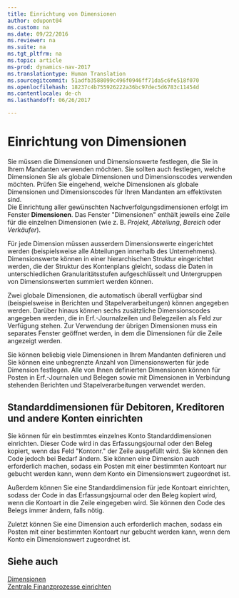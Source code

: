 ```yaml
---
title: Einrichtung von Dimensionen
author: edupont04
ms.custom: na
ms.date: 09/22/2016
ms.reviewer: na
ms.suite: na
ms.tgt_pltfrm: na
ms.topic: article
ms-prod: dynamics-nav-2017
ms.translationtype: Human Translation
ms.sourcegitcommit: 51adfb3588099c496f0946ff71da5c6fe518f070
ms.openlocfilehash: 18237c4b755926222a36bc97dec5d6783c11454d
ms.contentlocale: de-ch
ms.lasthandoff: 06/26/2017

---
```


# <a name="set-up-dimensions"></a>Einrichtung von Dimensionen
Sie müssen die Dimensionen und Dimensionswerte festlegen, die Sie in Ihrem Mandanten verwenden möchten. Sie sollten auch festlegen, welche Dimensionen Sie als globale Dimensionen und Dimensionscodes verwenden möchten. Prüfen Sie eingehend, welche Dimensionen als globale Dimensionen und Dimensionscodes für Ihren Mandanten am effektivsten sind.  
Die Einrichtung aller gewünschten Nachverfolgungsdimensionen erfolgt im Fenster **Dimensionen**. Das Fenster "Dimensionen" enthält jeweils eine Zeile für die einzelnen Dimensionen (wie z. B. *Projekt*, *Abteilung*, *Bereich* oder *Verkäufer*).  

Für jede Dimension müssen ausserdem Dimensionswerte eingerichtet werden (beispielsweise alle Abteilungen innerhalb des Unternehmens). Dimensionswerte können in einer hierarchischen Struktur eingerichtet werden, die der Struktur des Kontenplans gleicht, sodass die Daten in unterschiedlichen Granularitätsstufen aufgeschlüsselt und Untergruppen von Dimensionswerten summiert werden können.  

Zwei globale Dimensionen, die automatisch überall verfügbar sind (beispielsweise in Berichten und Stapelverarbeitungen) können angegeben werden. Darüber hinaus können sechs zusätzliche Dimensionscodes angegeben werden, die in Erf.-Journalzeilen und Belegzeilen als Feld zur Verfügung stehen. Zur Verwendung der übrigen Dimensionen muss ein separates Fenster geöffnet werden, in dem die Dimensionen für die Zeile angezeigt werden.  

Sie können beliebig viele Dimensionen in Ihrem Mandanten definieren und Sie können eine unbegrenzte Anzahl von Dimensionswerten für jede Dimension festlegen. Alle von Ihnen definierten Dimensionen können für Posten in Erf.-Journalen und Belegen sowie mit Dimensionen in Verbindung stehenden Berichten und Stapelverarbeitungen verwendet werden.  

## <a name="set-up-default-dimensions-for-customers-vendors-and-other-accounts"></a>Standarddimensionen für Debitoren, Kreditoren und andere Konten einrichten
Sie können für ein bestimmtes einzelnes Konto Standarddimensionen einrichten. Dieser Code wird in das Erfassungsjournal oder den Beleg kopiert, wenn das Feld "Kontonr." der Zeile ausgefüllt wird. Sie können den Code jedoch bei Bedarf ändern. Sie können eine Dimension auch erforderlich machen, sodass ein Posten mit einer bestimmten Kontoart nur gebucht werden kann, wenn dem Konto ein Dimensionswert zugeordnet ist.  

Außerdem können Sie eine Standarddimension für jede Kontoart einrichten, sodass der Code in das Erfassungsjournal oder den Beleg kopiert wird, wenn die Kontoart in die Zeile eingegeben wird. Sie können den Code des Belegs immer ändern, falls nötig.  

Zuletzt können Sie eine Dimension auch erforderlich machen, sodass ein Posten mit einer bestimmten Kontoart nur gebucht werden kann, wenn dem Konto ein Dimensionswert zugeordnet ist.

## <a name="see-also"></a>Siehe auch
[Dimensionen](finance-setup-dimensions.md)  
[Zentrale Finanzprozesse einrichten](finance-setup-setup-finance-setup.md)

